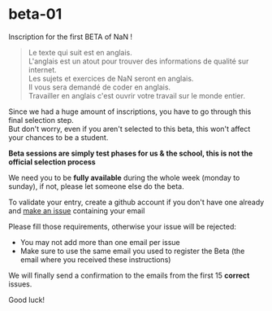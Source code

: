 # beta-01
Inscription for the first BETA of NaN !

> Le texte qui suit est en anglais.  
> L'anglais est un atout pour trouver des informations de qualité sur internet.  
> Les sujets et exercices de NaN seront en anglais.  
> Il vous sera demandé de coder en anglais.  
> Travailler en anglais c'est ouvrir votre travail sur le monde entier.


Since we had a huge amount of inscriptions, you have to go through this final selection step.  
But don't worry, even if you aren't selected to this beta, this won't affect your chances to be a student.

**Beta sessions are simply test phases for us & the school, this is not the official selection process**

We need you to be **fully available** during the whole week (monday to sunday), if not, please let someone else do the beta.

To validate your entry, create a github account if you don't have one already and [make an issue](https://github.com/nan-ci/beta-01/issues/new) containing your email

Please fill those requirements, otherwise your issue will be rejected:
- You may not add more than one email per issue
- Make sure to use the same email you used to register the Beta (the email where you received these instructions)

We will finally send a confirmation to the emails from the first 15 **correct** issues.

Good luck!

